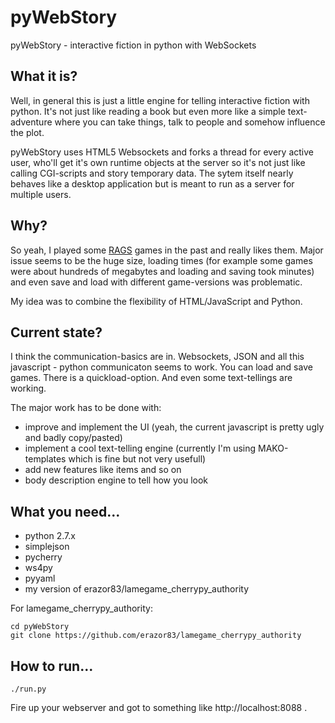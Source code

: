 pyWebStory
==========

pyWebStory - interactive fiction in python with WebSockets


What it is?
----------
Well, in general this is just a little engine for telling interactive fiction with python. It's not just like reading a book but even more like a simple text-adventure where you can take things, talk to people and somehow influence the plot.

pyWebStory uses HTML5 Websockets and forks a thread for every active user, who'll get it's own runtime objects at the server so it's not just like calling CGI-scripts and story temporary data. The sytem itself nearly behaves like a desktop application but is meant to run as a server for multiple users.


Why?
----------
So yeah, I played some [RAGS](www.ragsgame.com) games in the past and really likes them. Major issue seems to be the huge size, loading times (for example some games were about hundreds of megabytes and loading and saving took minutes) and even save and load with different game-versions was problematic.

My idea was to combine the flexibility of HTML/JavaScript and Python.


Current state?
----------
I think the communication-basics are in. Websockets, JSON and all this javascript - python communicaton seems to work. You can load and save games. There is a quickload-option. And even some text-tellings are working.

The major work has to be done with:
  * improve and implement the UI (yeah, the current javascript is pretty ugly and badly copy/pasted)
  * implement a cool text-telling engine (currently I'm using MAKO-templates which is fine but not very usefull)
  * add new features like items and so on
  * body description engine to tell how you look


What you need...
----------
  * python 2.7.x
  * simplejson
  * pycherry
  * ws4py
  * pyyaml
  * my version of erazor83/lamegame_cherrypy_authority



For lamegame_cherrypy_authority:
```
cd pyWebStory
git clone https://github.com/erazor83/lamegame_cherrypy_authority
```
How to run...
----------
```
./run.py
```
Fire up your webserver and got to something like http://localhost:8088 .

